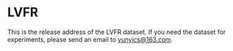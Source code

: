 # LVFR
This is the release address of the LVFR dataset. If you need the dataset for experiments, please send an email to yunyics@163.com.
